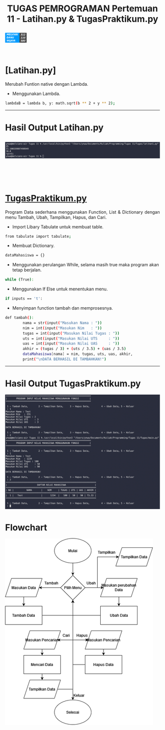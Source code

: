 # <p align="center"> TUGAS PEMROGRAMAN Pertemuan 11 - Latihan.py & TugasPraktikum.py
[![melvian](./images/melvian.png)](https://www.linkedin.com/in/melvian-wijaya-760b371b1/)


<br>


# [Latihan.py]

<p align="justify">Merubah Funtion native dengan Lambda.

- Menggunakan Lambda.
```sh
lambdaB = lambda b, y: math.sqrt(b ** 2 + y ** 2);
```
----

# Hasil Output Latihan.py
![Output](./images/latihan1.PNG)
----

<br>

<br>

<br>

# [TugasPraktikum.py](https://github.com/melviandanuw/TugasKelilingLuasLingkaran/blob/main/tugas.py)

<p align="justify">Program Data sederhana menggunakan Function, List & Dictionary dengan menu Tambah, Ubah, Tampilkan, Hapus, dan Cari.

- Import Libary Tabulate untuk membuat table.
```sh
from tabulate import tabulate;
```
- Membuat Dictionary.
```sh
dataMahasiswa = {}
```
- Menggunakan perulangan While, selama masih true maka program akan tetap berjalan.
```sh
while (True):
```
- Menggunakan If Else untuk menentukan menu.
```sh
if inputs == 't':
```
- Menyimpan function tambah dan memprosesnya.
```sh
def tambah():
        nama = str(input("Masukan Nama : "))
        nim = int(input("Masukan Nim   : "))
        tugas = int(input("Masukan Nilai Tugas : "))
        uts = int(input("Masukan Nilai UTS     : "))
        uas = int(input("Masukan Nilai UAS     : "))
        akhir = (tugas / 3) + (uts / 3.5) + (uas / 3.5)
        dataMahasiswa[nama] = nim, tugas, uts, uas, akhir,
        print("\nDATA BERHASIL DI TAMBAHKAN!")
```
----

# Hasil Output TugasPraktikum.py
![Output1](./images/Tugas.PNG)

# Flowchart
![Output](./images/Flowchart.png)

